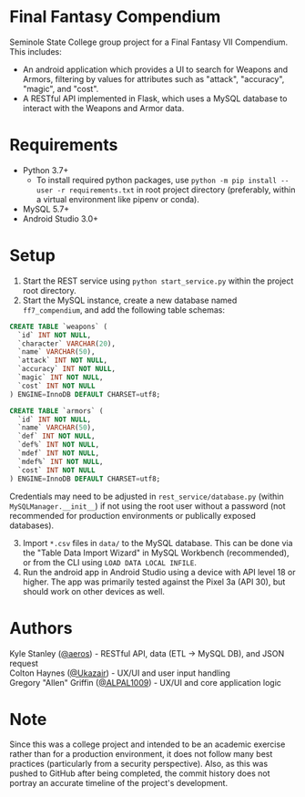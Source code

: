 # Final Fantasy Compendium

Seminole State College group project for a Final Fantasy VII Compendium. This includes:  

* An android application which provides a UI to search for Weapons and Armors, filtering by values for attributes such as "attack", "accuracy", "magic", and "cost".  
* A RESTful API implemented in Flask, which uses a MySQL database to interact with the Weapons and Armor data.  

# Requirements

* Python 3.7+  
  * To install required python packages, use `python -m pip install --user -r requirements.txt` in root project directory (preferably, within a virtual environment like pipenv or conda).   
* MySQL 5.7+  
* Android Studio 3.0+  

# Setup

1) Start the REST service using `python start_service.py` within the project root directory.  
2) Start the MySQL instance, create a new database named `ff7_compendium`, and add the following table schemas:  

```sql
CREATE TABLE `weapons` (
  `id` INT NOT NULL,
  `character` VARCHAR(20),
  `name` VARCHAR(50),
  `attack` INT NOT NULL,
  `accuracy` INT NOT NULL,
  `magic` INT NOT NULL,
  `cost` INT NOT NULL
) ENGINE=InnoDB DEFAULT CHARSET=utf8;

CREATE TABLE `armors` (
  `id` INT NOT NULL,
  `name` VARCHAR(50),
  `def` INT NOT NULL,
  `def%` INT NOT NULL,
  `mdef` INT NOT NULL,
  `mdef%` INT NOT NULL,
  `cost` INT NOT NULL
) ENGINE=InnoDB DEFAULT CHARSET=utf8;
```

Credentials may need to be adjusted in `rest_service/database.py` (within `MySQLManager.__init__`) if not using the root user without a password (not recommended for production environments or publically exposed databases).

3) Import `*.csv` files in `data/` to the MySQL database. This can be done via the "Table Data Import Wizard" in MySQL Workbench (recommended), or from the CLI using `LOAD DATA LOCAL INFILE`.  
4) Run the android app in Android Studio using a device with API level 18 or higher. The app was primarily tested against the Pixel 3a (API 30), but should work on other devices as well.  

# Authors
Kyle Stanley ([@aeros](https://github.com/aeros)) - RESTful API, data (ETL -> MySQL DB), and JSON request  
Colton Haynes ([@Ukazair](https://github.com/Ukazair)) - UX/UI and user input handling  
Gregory "Allen" Griffin ([@ALPAL1009](https://github.com/ALPAL1009)) - UX/UI and core application logic  

# Note

Since this was a college project and intended to be an academic exercise rather than for a production environment, it does not follow many best practices (particularly from a security perspective). Also, as this was pushed to GitHub after being completed, the commit history does not portray an accurate timeline of the project's development.
